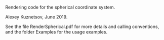 Rendering code for the spherical coordinate system.

Alexey Kuznetsov, June 2019.

See the file RenderSpherical.pdf for more details and calling conventions, and the folder Examples for the usage examples.
